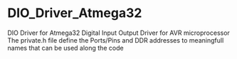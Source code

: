 # DIO_Driver_Atmega32
DIO Driver for Atmega32
Digital Input Output Driver for AVR microprocessor
The private.h file define the Ports/Pins and DDR addresses to meaningfull names that can be used along the code

